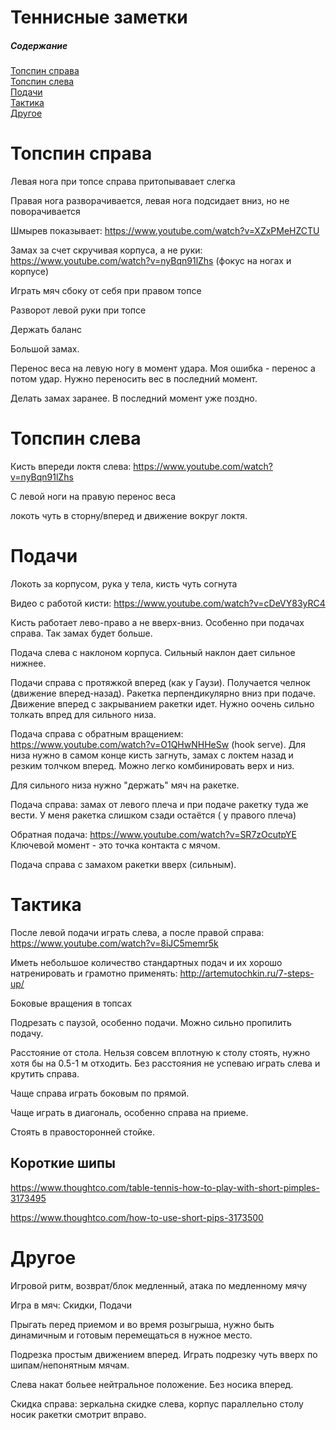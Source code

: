 # Теннисные заметки

##### Содержание  
[Топспин справа](#forehand_tops)  
[Топспин слева](#backhand_tops)  
[Подачи](#services)  
[Тактика](#tactics)  
[Другое](#other)

<a name="forehand_tops"/>

# Топспин справа
Левая нога при топсе справа притопывавает слегка

Правая нога разворачивается, левая нога подсидает вниз, но не поворачивается

Шмырев показывает: https://www.youtube.com/watch?v=XZxPMeHZCTU

Замах за счет скручивая корпуса, а не руки: https://www.youtube.com/watch?v=nyBqn91lZhs (фокус на ногах и корпусе)

Играть мяч сбоку от себя при правом топсе

Разворот левой руки при топсе

Держать баланс

Большой замах.

Перенос веса на левую ногу в момент удара. Моя ошибка - перенос а потом удар. Нужно переносить вес в последний момент.

Делать замах заранее. В последний момент уже поздно.

<a name="backhand_tops"/>

# Топспин слева
Кисть впереди локтя слева: https://www.youtube.com/watch?v=nyBqn91lZhs

С левой ноги на правую перенос веса

локоть чуть в сторну/вперед и движение вокруг локтя.

<a name="services"/>

# Подачи
Локоть за корпусом, рука у тела, кисть чуть согнута

Видео с работой кисти: https://www.youtube.com/watch?v=cDeVY83yRC4

Кисть работает лево-право а не вверх-вниз. Особенно при подачах справа. Так замах будет больше.

Подача слева с наклоном корпуса. Сильный наклон дает сильное нижнее.

Подачи справа с протяжкой вперед (как у Гаузи). Получается челнок (движение вперед-назад). Ракетка перпендикулярно вниз при подаче. Движение вперед с закрыванием ракетки идет. Нужно оочень сильно толкать впред для сильного низа.

Подача справа с обратным вращением: https://www.youtube.com/watch?v=O1QHwNHHeSw (hook serve). Для низа нужно в самом конце кисть загнуть, замах с локтем назад и резким толчком вперед. Можно легко комбинировать верх и низ.

Для сильного низа нужно "держать" мяч на ракетке.

Подача справа: замах от левого плеча и при подаче  ракетку туда же вести. У меня ракетка слишком сзади остаётся ( у правого плеча)

Обратная подача: https://www.youtube.com/watch?v=SR7zOcutpYE Ключевой момент - это точка контакта с мячом.

Подача справа с замахом ракетки вверх (сильным).

<a name="tactics"/>

# Тактика
После левой подачи играть слева, а после правой справа: https://www.youtube.com/watch?v=8iJC5memr5k

Иметь небольшое количество стандартных подач и их хорошо натренировать и грамотно применять: http://artemutochkin.ru/7-steps-up/

Боковые вращения в топсах

Подрезать с паузой, особенно подачи. Можно сильно пропилить подачу.

Расстояние от стола. Нельзя совсем вплотную к столу стоять, нужно хотя бы на 0.5-1 м отходить. Без расстояния не успеваю играть слева и крутить справа.

Чаще справа играть боковым по прямой.

Чаще играть в диагональ, особенно справа на приеме.

Стоять в правосторонней стойке.

## Короткие шипы
https://www.thoughtco.com/table-tennis-how-to-play-with-short-pimples-3173495

https://www.thoughtco.com/how-to-use-short-pips-3173500

<a name="other"/>

# Другое
Игровой ритм, возврат/блок медленный, атака по медленному мячу

Игра в мяч: Скидки, Подачи

Прыгать перед приемом и во время розыгрыша, нужно быть динамичным и готовым перемещаться в нужное место.

Подрезка простым движением вперед. Играть подрезку чуть вверх по шипам/непонятным мячам.

Слева накат больее нейтральное положение. Без носика вперед.

Скидка справа: зеркальна скидке слева, корпус параллельно столу носик ракетки смотрит вправо.

